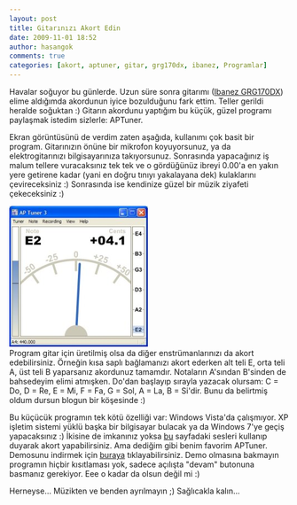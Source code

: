 ```yaml
---
layout: post
title: Gitarınızı Akort Edin
date: 2009-11-01 18:52
author: hasangok
comments: true
categories: [akort, aptuner, gitar, grg170dx, ibanez, Programlar]
---
```

Havalar soğuyor bu günlerde. Uzun süre sonra gitarımı ([Ibanez GRG170DX](http://www.ibanez.com/ElectricGuitars/model-GRG170DX)) elime aldığımda akordunun iyice bozulduğunu fark ettim. Teller gerildi heralde soğuktan :) Gitarın akordunu yaptığım bu küçük, güzel programı paylaşmak istedim sizlerle: APTuner.

Ekran görüntüsünü de verdim zaten aşağıda, kullanımı çok basit bir program. Gitarınızın önüne bir mikrofon koyuyorsunuz, ya da elektrogitarınızı bilgisayarınıza takıyorsunuz. Sonrasında yapacağınız iş malum tellere vuracaksınız tek tek ve o gördüğünüz ibreyi 0.00'a en yakın yere getirene kadar (yani en doğru tınıyı yakalayana dek) kulaklarını çevireceksiniz :) Sonrasında ise kendinize güzel bir müzik ziyafeti çekeceksiniz :)

![aptuner](https://raw.githubusercontent.com/hasangok/hasangok.github.io/master/uploads/2009/11/aptuner.jpg)  
Program gitar için üretilmiş olsa da diğer enstrümanlarınızı da akort edebilirsiniz. Örneğin kısa saplı bağlamanızı akort ederken alt teli E, orta teli A, üst teli B yaparsanız akordunuz tamamdır. Notaların A'sından B'sinden de bahsedeyim elimi atmışken. Do'dan başlayıp sırayla yazacak olursam: C = Do, D = Re, E = Mi, F = Fa, G = Sol, A = La, B = Si'dir. Bunu da belirtmiş oldum dursun blogun bir köşesinde :)

Bu küçücük programın tek kötü özelliği var: Windows Vista'da çalışmıyor. XP işletim sistemi yüklü başka bir bilgisayar bulacak ya da Windows 7'ye geçiş yapacaksınız :) İkisine de imkanınız yoksa [bu](http://www.chordbook.com/guitartuner.php) sayfadaki sesleri kullanıp duyarak akort yapabilirsiniz. Ama dediğim gibi benim favorim APTuner. Demosunu indirmek için [buraya](http://www.aptuner.com/cgi-bin/aptuner/ftp/apmain/APTunerInstall308.exe) tıklayabilirsiniz. Demo olmasına bakmayın programın hiçbir kısıtlaması yok, sadece açılışta "devam" butonuna basmanız gerekiyor. Eee o kadar da olsun değil mi :)

Herneyse... Müzikten ve benden ayrılmayın ;)
Sağlıcakla kalın...
